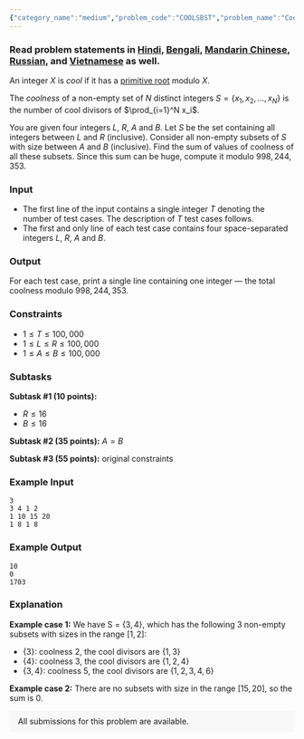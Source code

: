 ```yaml
---
{"category_name":"medium","problem_code":"COOLSBST","problem_name":"Cool Subsets","problemComponents":{"constraints":"","constraintsState":false,"subtasks":"","subtasksState":false,"inputFormat":"","inputFormatState":false,"outputFormat":"","outputFormatState":false,"sampleTestCases":{"0":{"id":1,"input":"3\r\n3 4 1 2\r\n1 10 15 20\r\n1 8 1 8","output":"10\r\n0\r\n1703","explanation":"**Example case 1:** We have S = $\\{3,4\\}$, which has the following $3$ non-empty subsets with sizes in the range $[1,2]$:\r\n- $\\{3\\}$: coolness $2$, the cool divisors are $\\{1,3\\}$\r\n- $\\{4\\}$: coolness $3$, the cool divisors are $\\{1,2,4\\}$\r\n- $\\{3,4\\}$: coolness $5$, the cool divisors are $\\{1,2,3,4,6\\}$\r\n\r\n**Example case 2:** There are no subsets with size in the range $[15,20]$, so the sum is $0$.","isDeleted":false}}},"video_editorial_url":"https://youtu.be/l2U13VciTPQ","languages_supported":{"0":"CPP14","1":"C","2":"JAVA","3":"PYTH 3.6","4":"CPP17","5":"PYTH","6":"PYP3","7":"CS2","8":"ADA","9":"PYPY","10":"TEXT","11":"PAS fpc","12":"NODEJS","13":"RUBY","14":"PHP","15":"GO","16":"HASK","17":"TCL","18":"PERL","19":"SCALA","20":"LUA","21":"kotlin","22":"BASH","23":"JS","24":"LISP sbcl","25":"rust","26":"PAS gpc","27":"BF","28":"CLOJ","29":"R","30":"D","31":"CAML","32":"FORT","33":"ASM","34":"swift","35":"FS","36":"WSPC","37":"LISP clisp","38":"SQL","39":"SCM guile","40":"PERL6","41":"ERL","42":"CLPS","43":"ICK","44":"NICE","45":"PRLG","46":"ICON","47":"COB","48":"SCM chicken","49":"PIKE","50":"SCM qobi","51":"ST","52":"SQLQ","53":"NEM"},"max_timelimit":2,"source_sizelimit":50000,"problem_author":"nishant403","problem_tester":"","date_added":"24-03-2020","tags":{"0":"combinatorics","1":"jan21","2":"medium","3":"nishant403","4":"number","5":"square"},"problem_difficulty_level":"Medium-Hard","best_tag":"Number Theory","editorial_url":"https://discuss.codechef.com/problems/COOLSBST","time":{"view_start_date":1104528600,"submit_start_date":1104528600,"visible_start_date":1104528600,"end_date":1735669800},"is_direct_submittable":false,"problemDiscussURL":"https://discuss.codechef.com/search?q=COOLSBST","is_proctored":false,"visitedContests":{},"layout":"problem"}
---
```

### Read problem statements in [Hindi](https://www.codechef.com/download/translated/JAN21/hindi/COOLSBST.pdf), [Bengali](https://www.codechef.com/download/translated/JAN21/bengali/COOLSBST.pdf), [Mandarin Chinese](https://www.codechef.com/download/translated/JAN21/mandarin/COOLSBST.pdf), [Russian](https://www.codechef.com/download/translated/JAN21/russian/COOLSBST.pdf), and [Vietnamese](https://www.codechef.com/download/translated/JAN21/vietnamese/COOLSBST.pdf) as well.

An integer $X$ is *cool* if it has a <a href="https://en.wikipedia.org/wiki/Primitive_root_modulo_n">primitive root</a> modulo $X$.

The *coolness* of a non-empty set of $N$ distinct integers $S = \{x_1, x_2, \ldots, x_N\}$ is the number of cool divisors of $\prod_{i=1}^N x_i$.

You are given four integers $L$, $R$, $A$ and $B$. Let $S$ be the set containing all integers between $L$ and $R$ (inclusive). Consider all non-empty subsets of $S$ with size between $A$ and $B$ (inclusive). Find the sum of values of coolness of all these subsets. Since this sum can be huge, compute it modulo $998,244,353$.

### Input
- The first line of the input contains a single integer $T$ denoting the number of test cases. The description of $T$ test cases follows.
- The first and only line of each test case contains four space-separated integers $L$, $R$, $A$ and $B$. 

### Output
For each test case, print a single line containing one integer ― the total coolness modulo $998,244,353$.

### Constraints
- $1 \leq T \leq 100,000$
- $1 \leq L \leq R \leq 100,000$
- $1 \leq A \leq B \leq 100,000$

### Subtasks
**Subtask #1 (10 points):**
- $R \leq 16$
- $B \leq 16$ 

**Subtask #2 (35 points):** $A = B$

**Subtask #3 (55 points):** original constraints

### Example Input
```
3
3 4 1 2
1 10 15 20
1 8 1 8
```

### Example Output
```
10
0
1703
```

### Explanation
**Example case 1:** We have S = $\{3,4\}$, which has the following $3$ non-empty subsets with sizes in the range $[1,2]$:
- $\{3\}$: coolness $2$, the cool divisors are $\{1,3\}$
- $\{4\}$: coolness $3$, the cool divisors are $\{1,2,4\}$
- $\{3,4\}$: coolness $5$, the cool divisors are $\{1,2,3,4,6\}$

**Example case 2:** There are no subsets with size in the range $[15,20]$, so the sum is $0$.

<aside style='background: #f8f8f8;padding: 10px 15px;'><div>All submissions for this problem are available.</div></aside>